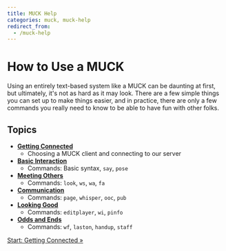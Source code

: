 ```yaml
---
title: MUCK Help
categories: muck, muck-help
redirect_from:
  - /muck-help
---
```

# How to Use a MUCK
Using an entirely text-based system like a MUCK can be daunting at first, but ultimately, it's not as hard as it may look.  There are a few simple things you can set up to make things easier, and in practice, there are only a few commands you really need to know to be able to have fun with other folks.

## Topics

* **[Getting Connected](getting-connected)**
	* Choosing a MUCK client and connecting to our server
* **[Basic Interaction](basics)**
	* Commands: Basic syntax, `say`, `pose`
* **[Meeting Others](meeting-others)**
	* Commands: `look`, `ws`, `wa`, `fa`
* **[Communication](communication)**
	* Commands: `page`, `whisper`, `ooc`, `pub`
* **[Looking Good](looking-good)**
    * Commands: `editplayer`, `wi`, `pinfo`
* **[Odds and Ends](odds-and-ends)**
    * Commands: `wf`, `laston`, `handup`, `staff`

[Start: Getting Connected &raquo;](getting-connected)

